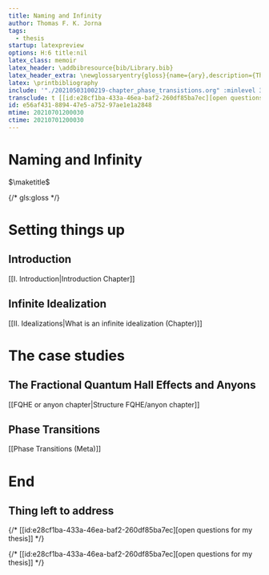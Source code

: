 ```yaml
---
title: Naming and Infinity
author: Thomas F. K. Jorna
tags:
  - thesis
startup: latexpreview
options: H:6 title:nil
latex_class: memoir
latex_header: \addbibresource{bib/Library.bib}
latex_header_extra: \newglossaryentry{gloss}{name={ary},description={This is a glossary link}}
latex: \printbibliography
include: '"./20210503100219-chapter_phase_transistions.org" :minlevel 3'
transclude: t [[id:e28cf1ba-433a-46ea-baf2-260df85ba7ec][open questions for my thesis]]
id: e56af431-8894-47e5-a752-97ae1e1a2848
mtime: 20210701200030
ctime: 20210701200030
---
```


# Naming and Infinity

$\maketitle$




{/* gls:gloss */}




# Setting things up

## Introduction

[[I. Introduction|Introduction Chapter]]

## Infinite Idealization

[[II. Idealizations|What is an infinite idealization (Chapter)]]

# The case studies

## The Fractional Quantum Hall Effects and Anyons

[[FQHE or anyon chapter|Structure FQHE/anyon chapter]]

## Phase Transitions

[[Phase Transitions (Meta)]]

# End

## Thing left to address


{/* [[id:e28cf1ba-433a-46ea-baf2-260df85ba7ec][open questions for my thesis]] */}



{/* [[id:e28cf1ba-433a-46ea-baf2-260df85ba7ec][open questions for my thesis]]
 */}

